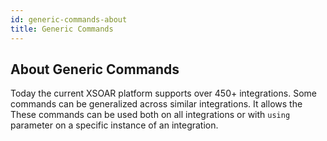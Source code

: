 ```yaml
---
id: generic-commands-about
title: Generic Commands
---
```



## About Generic Commands

Today the current XSOAR platform supports over 450+ integrations. 
Some commands can be generalized across similar integrations. It allows the  
These commands can be used both on all integrations or with `using` parameter on a specific instance of an integration.  



